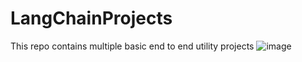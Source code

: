 # LangChainProjects
This repo contains multiple basic end to end utility projects
![image](https://github.com/user-attachments/assets/23d1ecb5-7f17-41e1-ac5b-6a70455a5466)

